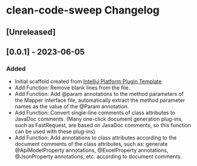 <!-- Keep a Changelog guide -> https://keepachangelog.com -->

# clean-code-sweep Changelog

## [Unreleased]

## [0.0.1] - 2023-06-05
### Added
- Initial scaffold created from [IntelliJ Platform Plugin Template](https://github.com/JetBrains/intellij-platform-plugin-template)
- Add Function: Remove blank lines from the file.
- Add Function: Add @param annotations to the method parameters of the Mapper interface file, automatically extract the method parameter names as the value of the @Param annotation.
- Add Function: Convert single-line comments of class attributes to JavaDoc comments. (Many one-click document generation plug-ins, such as FastRequest, are based on JavaDoc comments, so this function can be used with these plug-ins)
- Add Function: Add annotations to class attributes according to the document comments of the class attributes, such as: generate @ApiModelProperty annotations, @ExcelProperty annotations, @JsonProperty annotations, etc. according to document comments.